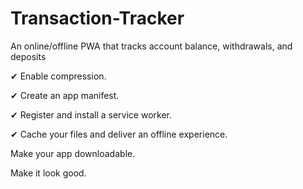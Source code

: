 # Transaction-Tracker

An online/offline PWA that tracks account balance, withdrawals, and deposits

✔ Enable compression.

✔ Create an app manifest.

✔ Register and install a service worker.

✔ Cache your files and deliver an offline experience.

Make your app downloadable.

Make it look good.
